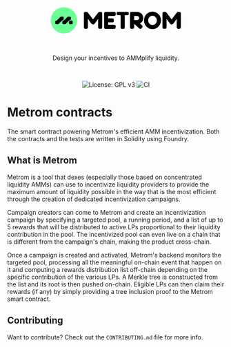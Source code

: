 <br />

<p align="center">
    <img src=".github/static/logo.svg" alt="Metrom logo" width="60%" />
</p>

<br />

<p align="center">
  Design your incentives to AMMplify liquidity.
</p>

<br />

<p align="center">
    <img src="https://img.shields.io/badge/License-GPLv3-blue.svg" alt="License: GPL v3">
    <img src="https://github.com/metrom-xyz/contracts/actions/workflows/ci.yml/badge.svg" alt="CI">
</p>

# Metrom contracts

The smart contract powering Metrom's efficient AMM incentivization. Both the
contracts and the tests are written in Solidity using Foundry.

## What is Metrom

Metrom is a tool that dexes (especially those based on concentrated liquidity
AMMs) can use to incentivize liquidity providers to provide the maximum amount
of liquidity possible in the way that is the most efficient through the creation
of dedicated incentivization campaigns.

Campaign creators can come to Metrom and create an incentivization campaign by
specifying a targeted pool, a running period, and a list of up to 5 rewards that
will be distributed to active LPs proportional to their liquidity contribution
in the pool. The incentivized pool can even live on a chain that is different
from the campaign's chain, making the product cross-chain.

Once a campaign is created and activated, Metrom's backend monitors the targeted
pool, processing all the meaningful on-chain event that happen on it and
computing a rewards distribution list off-chain depending on the specific
contribution of the various LPs. A Merkle tree is constructed from the list and
its root is then pushed on-chain. Eligible LPs can then claim their rewards (if
any) by simply providing a tree inclusion proof to the Metrom smart contract.

## Contributing

Want to contribute? Check out the `CONTRIBUTING.md` file for more info.
